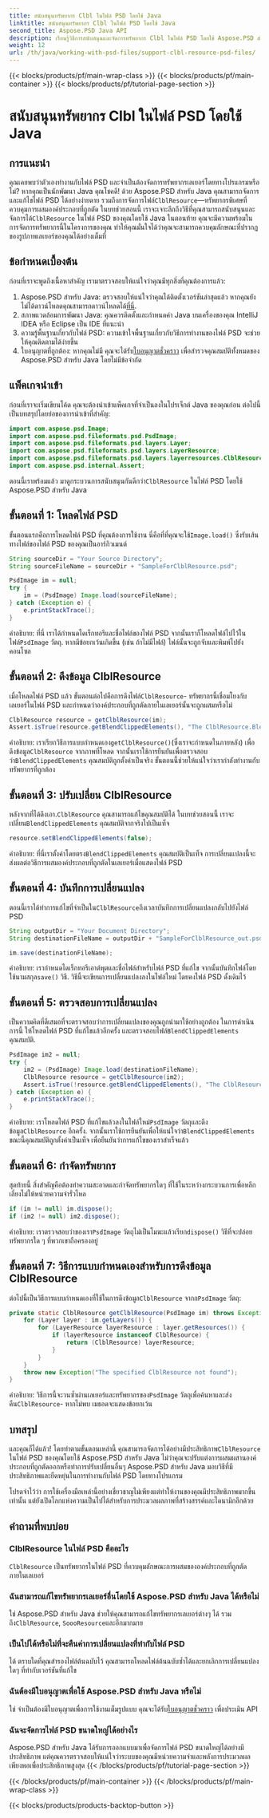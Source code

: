 ```yaml
---
title: สนับสนุนทรัพยากร Clbl ในไฟล์ PSD โดยใช้ Java
linktitle: สนับสนุนทรัพยากร Clbl ในไฟล์ PSD โดยใช้ Java
second_title: Aspose.PSD Java API
description: เรียนรู้วิธีการสนับสนุนและจัดการทรัพยากร Clbl ในไฟล์ PSD โดยใช้ Aspose.PSD สำหรับ Java คู่มือโดยละเอียดนี้ครอบคลุมข้อกำหนดเบื้องต้น คำแนะนำทีละขั้นตอน และคำถามที่พบบ่อย
weight: 12
url: /th/java/working-with-psd-files/support-clbl-resource-psd-files/
---
```


{{< blocks/products/pf/main-wrap-class >}}
{{< blocks/products/pf/main-container >}}
{{< blocks/products/pf/tutorial-page-section >}}

# สนับสนุนทรัพยากร Clbl ในไฟล์ PSD โดยใช้ Java

## การแนะนำ

 คุณเคยพบว่าตัวเองทำงานกับไฟล์ PSD และจำเป็นต้องจัดการทรัพยากรเลเยอร์โดยทางโปรแกรมหรือไม่? หากคุณเป็นนักพัฒนา Java คุณโชคดี! ด้วย Aspose.PSD สำหรับ Java คุณสามารถจัดการและแก้ไขไฟล์ PSD ได้อย่างง่ายดาย รวมถึงการจัดการไฟล์`ClblResource`—ทรัพยากรพิเศษที่ควบคุมการผสมองค์ประกอบที่ถูกตัด ในบทช่วยสอนนี้ เราจะเจาะลึกถึงวิธีที่คุณสามารถสนับสนุนและจัดการได้`ClblResource` ในไฟล์ PSD ของคุณโดยใช้ Java ในตอนท้าย คุณจะมีความพร้อมในการจัดการทรัพยากรนี้ในโครงการของคุณ ทำให้คุณมั่นใจได้ว่าคุณจะสามารถควบคุมลักษณะที่ปรากฏของรูปภาพเลเยอร์ของคุณได้อย่างเต็มที่

## ข้อกำหนดเบื้องต้น

ก่อนที่เราจะพูดถึงเนื้อหาสำคัญ เรามาตรวจสอบให้แน่ใจว่าคุณมีทุกสิ่งที่คุณต้องการแล้ว:

1.  Aspose.PSD สำหรับ Java: ตรวจสอบให้แน่ใจว่าคุณได้ติดตั้งเวอร์ชันล่าสุดแล้ว หากคุณยังไม่ได้ดาวน์โหลดคุณสามารถดาวน์โหลดได้[ที่นี่](https://releases.aspose.com/psd/java/).
2. สภาพแวดล้อมการพัฒนา Java: คุณควรติดตั้งและกำหนดค่า Java บนเครื่องของคุณ IntelliJ IDEA หรือ Eclipse เป็น IDE ที่แนะนำ
3. ความรู้พื้นฐานเกี่ยวกับไฟล์ PSD: ความเข้าใจพื้นฐานเกี่ยวกับวิธีการทำงานของไฟล์ PSD จะช่วยให้คุณติดตามได้ง่ายขึ้น
4.  ใบอนุญาตที่ถูกต้อง: หากคุณไม่มี คุณจะได้รับ[ใบอนุญาตชั่วคราว](https://purchase.aspose.com/temporary-license/) เพื่อสำรวจคุณสมบัติทั้งหมดของ Aspose.PSD สำหรับ Java โดยไม่มีข้อจำกัด

## แพ็คเกจนำเข้า

ก่อนที่เราจะเริ่มเขียนโค้ด คุณจะต้องนำเข้าแพ็คเกจที่จำเป็นลงในโปรเจ็กต์ Java ของคุณก่อน ต่อไปนี้เป็นบทสรุปโดยย่อของการนำเข้าที่สำคัญ:

```java
import com.aspose.psd.Image;
import com.aspose.psd.fileformats.psd.PsdImage;
import com.aspose.psd.fileformats.psd.layers.Layer;
import com.aspose.psd.fileformats.psd.layers.LayerResource;
import com.aspose.psd.fileformats.psd.layers.layerresources.ClblResource;
import com.aspose.psd.internal.Assert;
```

 ตอนนี้เราพร้อมแล้ว มาดูกระบวนการสนับสนุนกันดีกว่า`ClblResource` ในไฟล์ PSD โดยใช้ Aspose.PSD สำหรับ Java

## ขั้นตอนที่ 1: โหลดไฟล์ PSD

 ขั้นตอนแรกคือการโหลดไฟล์ PSD ที่คุณต้องการใช้งาน นี่คือที่ที่คุณจะใช้`Image.load()` ซึ่งรับเส้นทางไฟล์ของไฟล์ PSD ของคุณเป็นอาร์กิวเมนต์

```java
String sourceDir = "Your Source Directory";
String sourceFileName = sourceDir + "SampleForClblResource.psd";

PsdImage im = null;
try {
    im = (PsdImage) Image.load(sourceFileName);
} catch (Exception e) {
    e.printStackTrace();
}
```

 คำอธิบาย: ที่นี่ เราได้กำหนดไดเร็กทอรีและชื่อไฟล์ของไฟล์ PSD จากนั้นเราก็โหลดไฟล์ไปไว้ในไฟล์`PsdImage` วัตถุ. หากมีข้อยกเว้นเกิดขึ้น (เช่น ถ้าไม่มีไฟล์) ไฟล์นั้นจะถูกจับและพิมพ์ไปยังคอนโซล

## ขั้นตอนที่ 2: ดึงข้อมูล ClblResource

 เมื่อโหลดไฟล์ PSD แล้ว ขั้นตอนต่อไปคือการดึงไฟล์`ClblResource`- ทรัพยากรนี้เชื่อมโยงกับเลเยอร์ในไฟล์ PSD และกำหนดว่าองค์ประกอบที่ถูกตัดภายในเลเยอร์นั้นจะถูกผสมหรือไม่

```java
ClblResource resource = getClblResource(im);
Assert.isTrue(resource.getBlendClippedElements(), "The ClblResource.BlendClippedElements should be true");
```

 คำอธิบาย: เราเรียกวิธีการแบบกำหนดเอง`getClblResource()`(ซึ่งเราจะกำหนดในภายหลัง) เพื่อดึงข้อมูล`ClblResource` จากภาพที่โหลด จากนั้นเราใช้การยืนยันเพื่อตรวจสอบว่า`BlendClippedElements` คุณสมบัติถูกตั้งค่าเป็นจริง ขั้นตอนนี้ช่วยให้แน่ใจว่าเรากำลังทำงานกับทรัพยากรที่ถูกต้อง

## ขั้นตอนที่ 3: ปรับเปลี่ยน ClblResource

 หลังจากที่ได้ดึงเอา.`ClblResource` คุณสามารถแก้ไขคุณสมบัติได้ ในบทช่วยสอนนี้ เราจะเปลี่ยน`BlendClippedElements` คุณสมบัติจากจริงไปเป็นเท็จ

```java
resource.setBlendClippedElements(false);
```

 คำอธิบาย: ที่นี่เราตั้งค่าโดยตรง`BlendClippedElements` คุณสมบัติเป็นเท็จ การเปลี่ยนแปลงนี้จะส่งผลต่อวิธีการผสมองค์ประกอบที่ถูกตัดในเลเยอร์เมื่อแสดงไฟล์ PSD

## ขั้นตอนที่ 4: บันทึกการเปลี่ยนแปลง

 ตอนนี้เราได้ทำการแก้ไขที่จำเป็นใน`ClblResource`ถึงเวลาบันทึกการเปลี่ยนแปลงกลับไปยังไฟล์ PSD

```java
String outputDir = "Your Document Directory";
String destinationFileName = outputDir + "SampleForClblResource_out.psd";

im.save(destinationFileName);
```

 คำอธิบาย: เรากำหนดไดเร็กทอรีเอาต์พุตและชื่อไฟล์สำหรับไฟล์ PSD ที่แก้ไข จากนั้นบันทึกไฟล์โดยใช้นามสกุล`save()` วิธี. วิธีนี้จะเขียนการเปลี่ยนแปลงลงในไฟล์ใหม่ โดยคงไฟล์ PSD ดั้งเดิมไว้

## ขั้นตอนที่ 5: ตรวจสอบการเปลี่ยนแปลง

เป็นความคิดที่ดีเสมอที่จะตรวจสอบว่าการเปลี่ยนแปลงของคุณถูกนำมาใช้อย่างถูกต้อง ในการดำเนินการนี้ ให้โหลดไฟล์ PSD ที่แก้ไขแล้วอีกครั้ง และตรวจสอบไฟล์`BlendClippedElements` คุณสมบัติ.

```java
PsdImage im2 = null;
try {
    im2 = (PsdImage) Image.load(destinationFileName);
    ClblResource resource = getClblResource(im2);
    Assert.isTrue(!resource.getBlendClippedElements(), "The ClblResource.BlendClippedElements should change to false");
} catch (Exception e) {
    e.printStackTrace();
}
```

 คำอธิบาย: เราโหลดไฟล์ PSD ที่แก้ไขแล้วลงในไฟล์ใหม่`PsdImage` วัตถุและดึงข้อมูล`ClblResource` อีกครั้ง. จากนั้นเราใช้การยืนยันเพื่อให้แน่ใจว่า`BlendClippedElements` ขณะนี้คุณสมบัติถูกตั้งค่าเป็นเท็จ เพื่อยืนยันว่าการแก้ไขของเราสำเร็จแล้ว

## ขั้นตอนที่ 6: กำจัดทรัพยากร

สุดท้ายนี้ สิ่งสำคัญคือต้องทำความสะอาดและกำจัดทรัพยากรใดๆ ที่ใช้ในระหว่างกระบวนการเพื่อหลีกเลี่ยงไม่ให้หน่วยความจำรั่วไหล

```java
if (im != null) im.dispose();
if (im2 != null) im2.dispose();
```

 คำอธิบาย: เราตรวจสอบว่าของเรา`PsdImage` วัตถุไม่เป็นโมฆะแล้วเรียก`dispose()` วิธีที่จะปล่อยทรัพยากรใด ๆ ที่พวกเขาถือครองอยู่

## ขั้นตอนที่ 7: วิธีการแบบกำหนดเองสำหรับการดึงข้อมูล ClblResource

 ต่อไปนี้เป็นวิธีการแบบกำหนดเองที่ใช้ในการดึงข้อมูล`ClblResource` จากก`PsdImage` วัตถุ:

```java
private static ClblResource getClblResource(PsdImage im) throws Exception {
    for (Layer layer : im.getLayers()) {
        for (LayerResource layerResource : layer.getResources()) {
            if (layerResource instanceof ClblResource) {
                return (ClblResource) layerResource;
            }
        }
    }
    throw new Exception("The specified ClblResource not found");
}
```

 คำอธิบาย: วิธีการนี้จะวนซ้ำผ่านเลเยอร์และทรัพยากรของ`PsdImage` วัตถุเพื่อค้นหาและส่งคืน`ClblResource`- หากไม่พบ เมธอดจะแสดงข้อยกเว้น

## บทสรุป

และคุณก็ได้แล้ว! โดยทำตามขั้นตอนเหล่านี้ คุณสามารถจัดการได้อย่างมีประสิทธิภาพ`ClblResource` ในไฟล์ PSD ของคุณโดยใช้ Aspose.PSD สำหรับ Java ไม่ว่าคุณจะปรับแต่งการผสมผสานองค์ประกอบที่ถูกตัดออกหรือทำการปรับเปลี่ยนอื่นๆ Aspose.PSD สำหรับ Java มอบวิธีที่มีประสิทธิภาพและยืดหยุ่นในการทำงานกับไฟล์ PSD โดยทางโปรแกรม

โปรดจำไว้ว่า การใช้เครื่องมือเหล่านี้อย่างเชี่ยวชาญไม่เพียงแต่ทำให้งานของคุณมีประสิทธิภาพมากขึ้นเท่านั้น แต่ยังเปิดโลกแห่งความเป็นไปได้สำหรับการประมวลผลภาพที่สร้างสรรค์และไดนามิกอีกด้วย

## คำถามที่พบบ่อย

### ClblResource ในไฟล์ PSD คืออะไร  
`ClblResource` เป็นทรัพยากรในไฟล์ PSD ที่ควบคุมลักษณะการผสมขององค์ประกอบที่ถูกตัดภายในเลเยอร์

### ฉันสามารถแก้ไขทรัพยากรเลเยอร์อื่นโดยใช้ Aspose.PSD สำหรับ Java ได้หรือไม่  
 ใช่ Aspose.PSD สำหรับ Java ช่วยให้คุณสามารถแก้ไขทรัพยากรเลเยอร์ต่างๆ ได้ รวมถึง`ClblResource`, `SoooResource`และอีกมากมาย

### เป็นไปได้หรือไม่ที่จะคืนค่าการเปลี่ยนแปลงที่ทำกับไฟล์ PSD  
ได้ ตราบใดที่คุณสำรองไฟล์ต้นฉบับไว้ คุณสามารถโหลดไฟล์ต้นฉบับซ้ำได้และยกเลิกการเปลี่ยนแปลงใดๆ ที่ทำกับเวอร์ชันที่แก้ไข

### ฉันต้องมีใบอนุญาตเพื่อใช้ Aspose.PSD สำหรับ Java หรือไม่  
ใช่ จำเป็นต้องมีใบอนุญาตเพื่อการใช้งานเต็มรูปแบบ คุณจะได้รับ[ใบอนุญาตชั่วคราว](https://purchase.aspose.com/temporary-license/) เพื่อประเมิน API

### ฉันจะจัดการไฟล์ PSD ขนาดใหญ่ได้อย่างไร  
Aspose.PSD สำหรับ Java ได้รับการออกแบบมาเพื่อจัดการไฟล์ PSD ขนาดใหญ่ได้อย่างมีประสิทธิภาพ แต่คุณควรตรวจสอบให้แน่ใจว่าระบบของคุณมีหน่วยความจำและพลังการประมวลผลเพียงพอเพื่อประสิทธิภาพสูงสุด
{{< /blocks/products/pf/tutorial-page-section >}}

{{< /blocks/products/pf/main-container >}}
{{< /blocks/products/pf/main-wrap-class >}}

{{< blocks/products/products-backtop-button >}}

